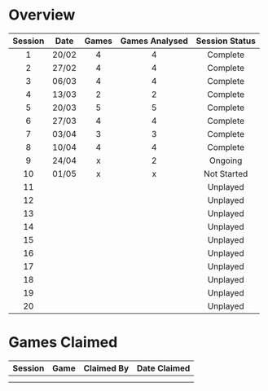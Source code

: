 # Overview

| Session | Date  | Games | Games Analysed | Session Status |
|:-------:|:-----:|:-----:|:--------------:|:--------------:|
|    1    | 20/02 |   4   |       4        |    Complete    |
|    2    | 27/02 |   4   |       4        |    Complete    |
|    3    | 06/03 |   4   |       4        |    Complete    |
|    4    | 13/03 |   2   |       2        |    Complete    |
|    5    | 20/03 |   5   |       5        |    Complete    |
|    6    | 27/03 |   4   |       4        |    Complete    |
|    7    | 03/04 |   3   |       3        |    Complete    |
|    8    | 10/04 |   4   |       4        |    Complete    |
|    9    | 24/04 |   x   |       2        |    Ongoing     |
|    10   | 01/05 |   x   |       x        |  Not Started   |
|    11   ||       |       |    Unplayed    |
|    12   ||       |       |    Unplayed    |
|    13   ||       |       |    Unplayed    |
|    14   ||       |       |    Unplayed    |
|    15   ||       |       |    Unplayed    |
|    16   ||       |       |    Unplayed    |
|    17   ||       |       |    Unplayed    |
|    18   ||       |       |    Unplayed    |
|    19   ||       |       |    Unplayed    |
|    20   ||       |       |    Unplayed    |

# Games Claimed


| Session | Game | Claimed By | Date Claimed |
|:-------:|:----:|:----------:|:------------:|
|         |      |            |              |
|         |      |            |              |
